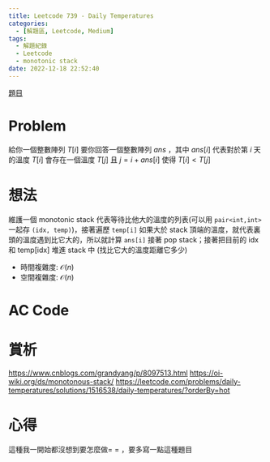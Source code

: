 ```yaml
---
title: Leetcode 739 - Daily Temperatures
categories:
  - [解題區, Leetcode, Medium]
tags:
  - 解題紀錄
  - Leetcode
  - monotonic stack
date: 2022-12-18 22:52:40
---
```


[題目](https://leetcode.com/problems/daily-temperatures/description/)

# Problem

給你一個整數陣列 $T[i]$ 要你回答一個整數陣列 $ans$ ，其中 $ans[i]$ 代表對於第 $i$ 天的溫度 $T[i]$ 會存在一個溫度 $T[j]$ 且 $j = i + ans[i]$ 使得 $T[i] < T[j]$

# 想法

維護一個 monotonic stack 代表等待比他大的溫度的列表(可以用 `pair<int,int>` 一起存 `(idx, temp)`)，接著遍歷 `temp[i]` 如果大於 stack 頂端的溫度，就代表裏頭的溫度遇到比它大的，所以就計算 `ans[i]` 接著 pop stack；接著把目前的 idx 和 temp[idx] 堆進 stack 中 (找比它大的溫度距離它多少)

- 時間複雜度: $\mathcal{O}(n)$
- 空間複雜度: $\mathcal{O}(n)$

# AC Code

<script src="https://emgithub.com/embed-v2.js?target=https%3A%2F%2Fgithub.com%2Froy4801%2Fsolved_problems%2Fblob%2Fmaster%2Fleetcode%2F739.cpp%23L16-L38&style=github&type=code&showBorder=on&showLineNumbers=on&showFileMeta=on&showFullPath=on&showCopy=on"></script>

# 賞析

<https://www.cnblogs.com/grandyang/p/8097513.html>
<https://oi-wiki.org/ds/monotonous-stack/>
<https://leetcode.com/problems/daily-temperatures/solutions/1516538/daily-temperatures/?orderBy=hot>

# 心得

這種我一開始都沒想到要怎麼做= = ，要多寫一點這種題目
